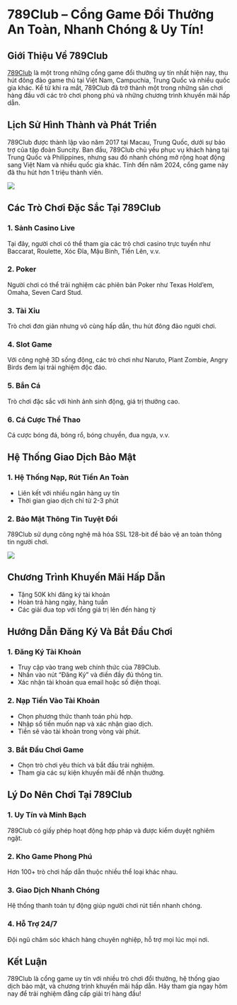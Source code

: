 <h1>789Club – Cổng Game Đổi Thưởng An Toàn, Nhanh Chóng & Uy Tín!</h1><h2>Giới Thiệu Về 789Club</h2>
<p><a href="https://789club96.club/">789Club</a> là một trong những cổng game đổi thưởng uy tín nhất hiện nay, thu hút đông đảo game thủ tại Việt Nam, Campuchia, Trung Quốc và nhiều quốc gia khác. Kể từ khi ra mắt, 789Club đã trở thành một trong những sân chơi hàng đầu với các trò chơi phong phú và những chương trình khuyến mãi hấp dẫn.</p>

<h2>Lịch Sử Hình Thành và Phát Triển</h2>
<p>789Club được thành lập vào năm 2017 tại Macau, Trung Quốc, dưới sự bảo trợ của tập đoàn Suncity. Ban đầu, 789Club chủ yếu phục vụ khách hàng tại Trung Quốc và Philippines, nhưng sau đó nhanh chóng mở rộng hoạt động sang Việt Nam và nhiều quốc gia khác. Tính đến năm 2024, cổng game này đã thu hút hơn 1 triệu thành viên.</p>
<img src="https://789club96.club/wp-content/uploads/2024/05/789clubb.info-logo.png">
<h2>Các Trò Chơi Đặc Sắc Tại 789Club</h2>
<h3>1. Sảnh Casino Live</h3>
<p>Tại đây, người chơi có thể tham gia các trò chơi casino trực tuyến như Baccarat, Roulette, Xóc Đĩa, Mậu Binh, Tiến Lên, v.v.</p>

<h3>2. Poker</h3>
<p>Người chơi có thể trải nghiệm các phiên bản Poker như Texas Hold’em, Omaha, Seven Card Stud.</p>

<h3>3. Tài Xỉu</h3>
<p>Trò chơi đơn giản nhưng vô cùng hấp dẫn, thu hút đông đảo người chơi.</p>

<h3>4. Slot Game</h3>
<p>Với công nghệ 3D sống động, các trò chơi như Naruto, Plant Zombie, Angry Birds đem lại trải nghiệm độc đáo.</p>

<h3>5. Bắn Cá</h3>
<p>Trò chơi đặc sắc với hình ảnh sinh động, giá trị thưởng cao.</p>

<h3>6. Cá Cược Thể Thao</h3>
<p>Cá cược bóng đá, bóng rổ, bóng chuyền, đua ngựa, v.v.</p>

<h2>Hệ Thống Giao Dịch Bảo Mật</h2>
<h3>1. Hệ Thống Nạp, Rút Tiền An Toàn</h3>
<ul>
<li>Liên kết với nhiều ngân hàng uy tín</li>
<li>Thời gian giao dịch chỉ từ 2-3 phút</li>
</ul>

<h3>2. Bảo Mật Thông Tin Tuyệt Đối</h3>
<p>789Club sử dụng công nghệ mã hóa SSL 128-bit để bảo vệ an toàn thông tin người chơi.</p>
<img src="https://789club96.club/wp-content/uploads/2024/05/luu-y-khi-nhan-uu-dai-789club-lan-dau.jpg">
<h2>Chương Trình Khuyến Mãi Hấp Dẫn</h2>
<ul>
<li>Tặng 50K khi đăng ký tài khoản</li>
<li>Hoàn trả hàng ngày, hàng tuần</li>
<li>Các giải đua top với tổng giá trị lên đến hàng tỷ</li>
</ul>

<h2>Hướng Dẫn Đăng Ký Và Bắt Đầu Chơi</h2>
<h3>1. Đăng Ký Tài Khoản</h3>
<ul>
<li>Truy cập vào trang web chính thức của 789Club.</li>
<li>Nhấn vào nút “Đăng Ký” và điền đầy đủ thông tin.</li>
<li>Xác nhận tài khoản qua email hoặc số điện thoại.</li>
</ul>

<h3>2. Nạp Tiền Vào Tài Khoản</h3>
<ul>
<li>Chọn phương thức thanh toán phù hợp.</li>
<li>Nhập số tiền muốn nạp và xác nhận giao dịch.</li>
<li>Tiền sẽ vào tài khoản trong vòng vài phút.</li>
</ul>

<h3>3. Bắt Đầu Chơi Game</h3>
<ul>
<li>Chọn trò chơi yêu thích và bắt đầu trải nghiệm.</li>
<li>Tham gia các sự kiện khuyến mãi để nhận thưởng.</li>
</ul>

<h2>Lý Do Nên Chơi Tại 789Club</h2>
<h3>1. Uy Tín và Minh Bạch</h3>
<p>789Club có giấy phép hoạt động hợp pháp và được kiểm duyệt nghiêm ngặt.</p>

<h3>2. Kho Game Phong Phú</h3>
<p>Hơn 100+ trò chơi hấp dẫn thuộc nhiều thể loại khác nhau.</p>

<h3>3. Giao Dịch Nhanh Chóng</h3>
<p>Hệ thống thanh toán tự động giúp người chơi rút tiền nhanh chóng.</p>

<h3>4. Hỗ Trợ 24/7</h3>
<p>Đội ngũ chăm sóc khách hàng chuyên nghiệp, hỗ trợ mọi lúc mọi nơi.</p>

<h2>Kết Luận</h2>
<p>789Club là cổng game uy tín với nhiều trò chơi đổi thưởng, hệ thống giao dịch bảo mật, và chương trình khuyến mãi hấp dẫn. Hãy tham gia ngay hôm nay để trải nghiệm đẳng cấp giải trí hàng đầu!</p>

